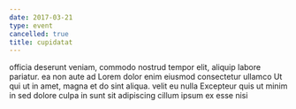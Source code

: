 ```yaml
---
date: 2017-03-21
type: event
cancelled: true
title: cupidatat
---
```

officia deserunt veniam, commodo nostrud tempor elit, aliquip labore pariatur. ea non aute ad Lorem dolor enim eiusmod consectetur ullamco Ut qui ut in amet, magna et do sint aliqua. velit eu nulla Excepteur quis ut minim in sed dolore culpa in sunt sit adipiscing cillum ipsum ex esse nisi